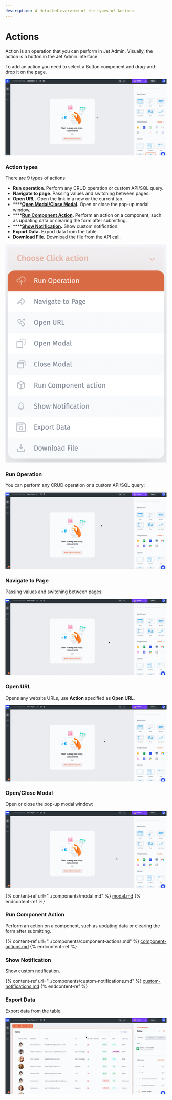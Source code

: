 ```yaml
---
description: A detailed overview of the types of Actions.
---
```


# Actions

Action is an operation that you can perform in Jet Admin. Visually, the action is a button in the Jet Admin interface.

To add an action you need to select a Button component and drag-and-drop it on the page.

![](../../.gitbook/assets/testgif29.gif)

### Action types

There are 9 types of actions:&#x20;

* **Run operation**. Perform any CRUD operation or custom API/SQL query.&#x20;
* **Navigate to page**. Passing values and switching between pages.
* **Open URL.** Open the link in a new or the current tab.
* ****[**Open Modal/Close Modal**](../components/modal.md)**.** Open or close the pop-up modal window.
* ****[**Run Component Action**](../components/component-actions.md)**.** Perform an action on a component, such as updating data or clearing the form after submitting.
* ****[**Show Notification**](../components/custom-notifications.md)**.** Show custom notification.
* **Export Data.** Export data from the table.
* **Download File.** Download the file from the API call.

![](<../../.gitbook/assets/image (837).png>)

### Run Operation

You can perform any CRUD operation or a custom API/SQL query:

![](../../.gitbook/assets/testgif33.gif)

### Navigate to Page

Passing values and switching between pages:

![](../../.gitbook/assets/testgif34.gif)

### Open URL

Opens any website URLs, use **Action** specified as **Open URL**.

![](../../.gitbook/assets/testgif35.gif)

### Open/Close Modal

Open or close the pop-up modal window:

![](../../.gitbook/assets/testgif36.gif)

{% content-ref url="../components/modal.md" %}
[modal.md](../components/modal.md)
{% endcontent-ref %}

### Run Component Action

Perform an action on a component, such as updating data or clearing the form after submitting.

{% content-ref url="../components/component-actions.md" %}
[component-actions.md](../components/component-actions.md)
{% endcontent-ref %}

### Show Notification

Show custom notification.

{% content-ref url="../components/custom-notifications.md" %}
[custom-notifications.md](../components/custom-notifications.md)
{% endcontent-ref %}

### Export Data

Export data from the table.

![](../../.gitbook/assets/testgif37.gif)
